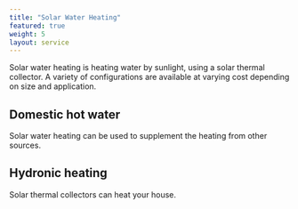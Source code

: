 ```yaml
---
title: "Solar Water Heating"
featured: true
weight: 5
layout: service
---
```


Solar water heating is heating water by sunlight, using a solar thermal collector. A variety of configurations are available at varying cost depending on size and application.

## Domestic hot water

Solar water heating can be used to supplement the heating from other sources.

## Hydronic heating

Solar thermal collectors can heat your house.
